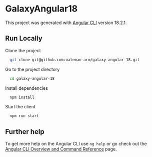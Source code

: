 # GalaxyAngular18

This project was generated with [Angular CLI](https://github.com/angular/angular-cli) version 18.2.1.

## Run Locally

Clone the project

```bash
  git clone git@github.com:oaleman-arm/galaxy-angular-18.git
```

Go to the project directory

```bash
  cd galaxy-angular-18
```

Install dependencies

```bash
  npm install
```

Start the client

```bash
  npm run start
```

## Further help

To get more help on the Angular CLI use `ng help` or go check out the [Angular CLI Overview and Command Reference](https://angular.dev/tools/cli) page.
